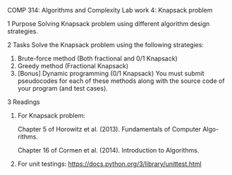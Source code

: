 COMP 314: Algorithms and Complexity
Lab work 4: Knapsack problem

1 Purpose
Solving Knapsack problem using different algorithm design strategies.

2 Tasks
Solve the Knapsack problem using the following strategies:
1. Brute-force method (Both fractional and 0/1 Knapsack)
2. Greedy method (Fractional Knapsack)
3. [Bonus] Dynamic programming (0/1 Knapsack)
You must submit pseudocodes for each of these methods along with the
source code of your program (and test cases).

3 Readings
1. For Knapsack problem:

    Chapter 5 of Horowitz et al. (2013). Fundamentals of Computer Algo-
    rithms.

    Chapter 16 of Cormen et al. (2014). Introduction to Algorithms.
2. For unit testings: https://docs.python.org/3/library/unittest.html
